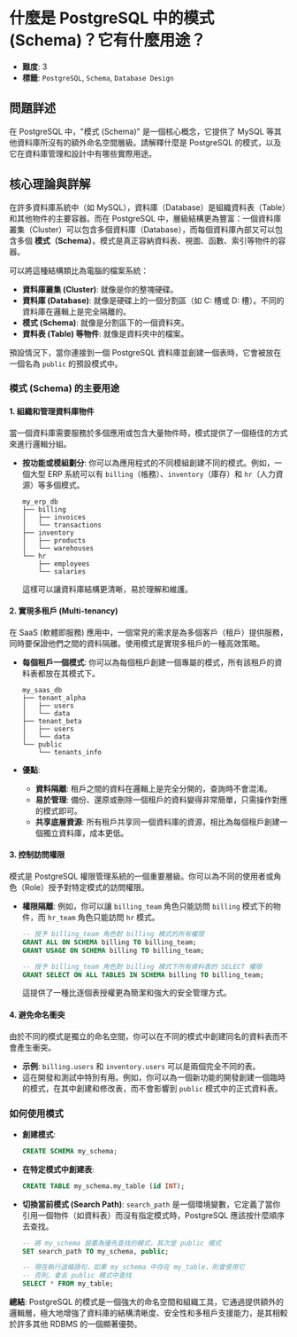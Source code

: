# 什麼是 PostgreSQL 中的模式 (Schema)？它有什麼用途？

- **難度**: 3
- **標籤**: `PostgreSQL`, `Schema`, `Database Design`

## 問題詳述

在 PostgreSQL 中，"模式 (Schema)" 是一個核心概念，它提供了 MySQL 等其他資料庫所沒有的額外命名空間層級。請解釋什麼是 PostgreSQL 的模式，以及它在資料庫管理和設計中有哪些實際用途。

## 核心理論與詳解

在許多資料庫系統中（如 MySQL），資料庫（Database）是組織資料表（Table）和其他物件的主要容器。而在 PostgreSQL 中，層級結構更為豐富：一個資料庫叢集（Cluster）可以包含多個資料庫（Database），而每個資料庫內部又可以包含多個 **模式（Schema）**。模式是真正容納資料表、視圖、函數、索引等物件的容器。

可以將這種結構類比為電腦的檔案系統：

- **資料庫叢集 (Cluster)**: 就像是你的整塊硬碟。
- **資料庫 (Database)**: 就像是硬碟上的一個分割區（如 C: 槽或 D: 槽）。不同的資料庫在邏輯上是完全隔離的。
- **模式 (Schema)**: 就像是分割區下的一個資料夾。
- **資料表 (Table) 等物件**: 就像是資料夾中的檔案。

預設情況下，當你連接到一個 PostgreSQL 資料庫並創建一個表時，它會被放在一個名為 `public` 的預設模式中。

### 模式 (Schema) 的主要用途

#### 1. 組織和管理資料庫物件

當一個資料庫需要服務於多個應用或包含大量物件時，模式提供了一個極佳的方式來進行邏輯分組。

- **按功能或模組劃分**: 你可以為應用程式的不同模組創建不同的模式。例如，一個大型 ERP 系統可以有 `billing`（帳務）、`inventory`（庫存）和 `hr`（人力資源）等多個模式。

  ```text
  my_erp_db
  ├── billing
  │   ├── invoices
  │   └── transactions
  ├── inventory
  │   ├── products
  │   └── warehouses
  └── hr
      ├── employees
      └── salaries
  ```

  這樣可以讓資料庫結構更清晰，易於理解和維護。

#### 2. 實現多租戶 (Multi-tenancy)

在 SaaS (軟體即服務) 應用中，一個常見的需求是為多個客戶（租戶）提供服務，同時要保證他們之間的資料隔離。使用模式是實現多租戶的一種高效策略。

- **每個租戶一個模式**: 你可以為每個租戶創建一個專屬的模式，所有該租戶的資料表都放在其模式下。

  ```text
  my_saas_db
  ├── tenant_alpha
  │   ├── users
  │   └── data
  ├── tenant_beta
  │   ├── users
  │   └── data
  └── public
      └── tenants_info
  ```

- **優點**:
  - **資料隔離**: 租戶之間的資料在邏輯上是完全分開的，查詢時不會混淆。
  - **易於管理**: 備份、還原或刪除一個租戶的資料變得非常簡單，只需操作對應的模式即可。
  - **共享底層資源**: 所有租戶共享同一個資料庫的資源，相比為每個租戶創建一個獨立資料庫，成本更低。

#### 3. 控制訪問權限

模式是 PostgreSQL 權限管理系統的一個重要層級。你可以為不同的使用者或角色（Role）授予對特定模式的訪問權限。

- **權限隔離**: 例如，你可以讓 `billing_team` 角色只能訪問 `billing` 模式下的物件，而 `hr_team` 角色只能訪問 `hr` 模式。

  ```sql
  -- 授予 billing_team 角色對 billing 模式的所有權限
  GRANT ALL ON SCHEMA billing TO billing_team;
  GRANT USAGE ON SCHEMA billing TO billing_team;

  -- 授予 billing_team 角色對 billing 模式下所有資料表的 SELECT 權限
  GRANT SELECT ON ALL TABLES IN SCHEMA billing TO billing_team;
  ```

  這提供了一種比逐個表授權更為簡潔和強大的安全管理方式。

#### 4. 避免命名衝突

由於不同的模式是獨立的命名空間，你可以在不同的模式中創建同名的資料表而不會產生衝突。

- **示例**: `billing.users` 和 `inventory.users` 可以是兩個完全不同的表。
- 這在開發和測試中特別有用。例如，你可以為一個新功能的開發創建一個臨時的模式，在其中創建和修改表，而不會影響到 `public` 模式中的正式資料表。

### 如何使用模式

- **創建模式**:

  ```sql
  CREATE SCHEMA my_schema;
  ```

- **在特定模式中創建表**:

  ```sql
  CREATE TABLE my_schema.my_table (id INT);
  ```

- **切換當前模式 (Search Path)**:
  `search_path` 是一個環境變數，它定義了當你引用一個物件（如資料表）而沒有指定模式時，PostgreSQL 應該按什麼順序去查找。

  ```sql
  -- 將 my_schema 設置為優先查找的模式，其次是 public 模式
  SET search_path TO my_schema, public;

  -- 現在執行這條語句，如果 my_schema 中存在 my_table，則會使用它
  -- 否則，會去 public 模式中查找
  SELECT * FROM my_table;
  ```

**總結**:
PostgreSQL 的模式是一個強大的命名空間和組織工具，它通過提供額外的邏輯層，極大地增強了資料庫的結構清晰度、安全性和多租戶支援能力，是其相較於許多其他 RDBMS 的一個顯著優勢。
